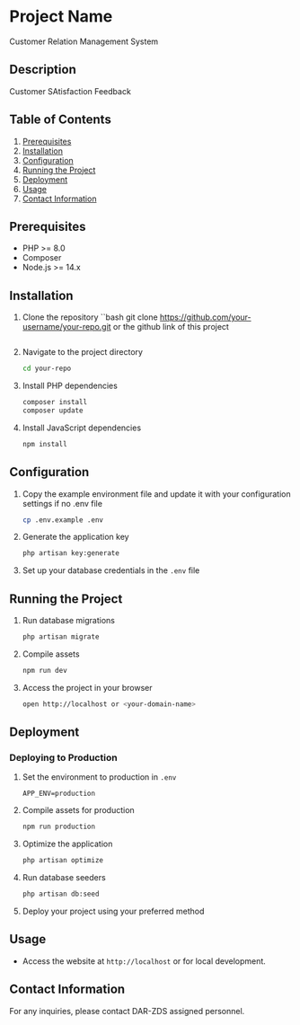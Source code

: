 # Project Name
Customer Relation Management System 
## Description
Customer SAtisfaction Feedback

## Table of Contents
1. [Prerequisites](#prerequisites)
2. [Installation](#installation)
3. [Configuration](#configuration)
4. [Running the Project](#running-the-project)
5. [Deployment](#deployment)
6. [Usage](#usage)
10. [Contact Information](#contact-information)

## Prerequisites
- PHP >= 8.0
- Composer
- Node.js >= 14.x

## Installation
1. Clone the repository
    ``bash
    git clone <https://github.com/your-username/your-repo.git> or the github link of this project
    ```

2. Navigate to the project directory
    ```bash
    cd your-repo
    ```

3. Install PHP dependencies
    ```bash
    composer install
    composer update
    ```

4. Install JavaScript dependencies
    ```bash
    npm install
    ```

## Configuration
1. Copy the example environment file and update it with your configuration settings if no .env file
    ```bash
    cp .env.example .env
    ```

2. Generate the application key
    ```bash
    php artisan key:generate
    ```

3. Set up your database credentials in the `.env` file

## Running the Project
1. Run database migrations
    ```bash
    php artisan migrate
    ```

2. Compile assets
    ```bash
    npm run dev
    ```

4. Access the project in your browser
    ```bash
    open http://localhost or <your-domain-name>
    ```

## Deployment
### Deploying to Production
1. Set the environment to production in `.env`
    ```dotenv
    APP_ENV=production
    ```

2. Compile assets for production
    ```bash
    npm run production
    ```

3. Optimize the application
    ```bash
    php artisan optimize
    ```
4. Run database seeders
    ```bash
    php artisan db:seed
    ```

5. Deploy your project using your preferred method

## Usage
- Access the website at `http://localhost` or <your-domain-name> for local development.


## Contact Information
For any inquiries, please contact DAR-ZDS assigned personnel.




